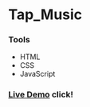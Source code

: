 # Tap_Music

### Tools
* HTML
* CSS
* JavaScript

### [Live Demo](https://islamdiab-stack.github.io/Tap_Music/) click!
